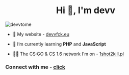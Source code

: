 <h1 align="center">Hi 👋, I'm devv</h1>
<p align="left"> <img src="https://komarev.com/ghpvc/?username=devvtome&label=Profile%20views&color=0e75b6&style=flat" alt="devvtome" /> </p>

- 🚀 My website - <a href="https://devvfck.eu/">devvfck.eu</a>

- 🌱 I’m currently learning **PHP** and **JavaScript**

- 👨‍💻 The CS:GO & CS 1.6 network I'm on - <a href="https://1shot2kill.pl/profile/51590-devv/">1shot2kill.pl</a>

<h3 align="left">Connect with me - <a href="https://discord.gg/7yBhaHnZHB">click</a></h3>
<p align="left">
</p>
